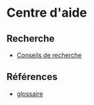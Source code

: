 # Centre d'aide

## Recherche

- [Conseils de recherche](/help/search)

## Références

- [glossaire](/help/glossary)